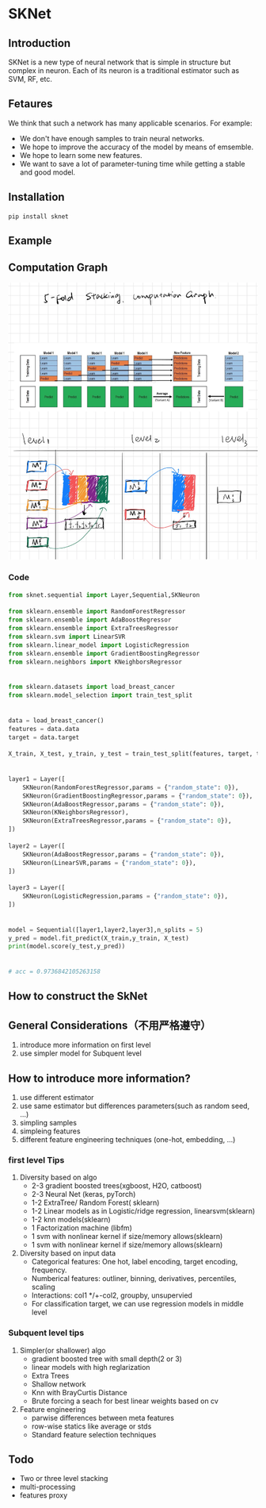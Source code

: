 # SKNet

## Introduction
SKNet is a new type of neural network that is simple in structure but complex in neuron. Each of its neuron is a traditional estimator such as SVM, RF, etc.  

## Fetaures 
We think that such a network has many applicable scenarios. For example: 
- We don't have enough samples to train neural networks. 
- We hope to improve the accuracy of the model by means of emsemble. 
- We hope to learn some new features. 
- We want to save a lot of parameter-tuning time while getting a stable and good model.


## Installation

```python3
pip install sknet
```


## Example

## Computation Graph

![](./computation_graph.png)

### Code

```python
from sknet.sequential import Layer,Sequential,SKNeuron

from sklearn.ensemble import RandomForestRegressor
from sklearn.ensemble import AdaBoostRegressor
from sklearn.ensemble import ExtraTreesRegressor
from sklearn.svm import LinearSVR
from sklearn.linear_model import LogisticRegression
from sklearn.ensemble import GradientBoostingRegressor
from sklearn.neighbors import KNeighborsRegressor


from sklearn.datasets import load_breast_cancer
from sklearn.model_selection import train_test_split


data = load_breast_cancer()
features = data.data
target = data.target

X_train, X_test, y_train, y_test = train_test_split(features, target, test_size=0.2, random_state=42)


layer1 = Layer([
    SKNeuron(RandomForestRegressor,params = {"random_state": 0}),
    SKNeuron(GradientBoostingRegressor,params = {"random_state": 0}),
    SKNeuron(AdaBoostRegressor,params = {"random_state": 0}),
    SKNeuron(KNeighborsRegressor),
    SKNeuron(ExtraTreesRegressor,params = {"random_state": 0}),
])

layer2 = Layer([
    SKNeuron(AdaBoostRegressor,params = {"random_state": 0}),
    SKNeuron(LinearSVR,params = {"random_state": 0}),
])

layer3 = Layer([
    SKNeuron(LogisticRegression,params = {"random_state": 0}),
])


model = Sequential([layer1,layer2,layer3],n_splits = 5)
y_pred = model.fit_predict(X_train,y_train, X_test)
print(model.score(y_test,y_pred))


# acc = 0.9736842105263158
```

## How to construct the SkNet

## General Considerations（不用严格遵守）
1. introduce more information on first level
2. use simpler model for Subquent level

## How to introduce more information?
1. use different estimator
2. use same estimator but differences parameters(such as random seed, ...)
3. simpling samples
4. simpleing features
5. different feature engineering techniques (one-hot, embedding, ...)

### first level Tips
1. Diversity based on algo
    - 2-3 gradient boosted trees(xgboost, H2O, catboost)
    - 2-3 Neural Net (keras, pyTorch)
    - 1-2 ExtraTree/ Random Forest( sklearn)
    - 1-2 Linear models as in Logistic/ridge regression, linearsvm(sklearn)
    - 1-2 knn models(sklearn)
    - 1 Factorization machine (libfm)
    - 1 svm with nonlinear kernel if size/memory allows(sklearn)
    - 1 svm with nonlinear kernel if size/memory allows(sklearn)
2. Diversity based on input data
    - Categorical features: One hot, label encoding, target encoding, frequency.
    - Numberical features: outliner, binning, derivatives, percentiles, scaling
    - Interactions: col1 \*/+-col2, groupby, unsupervied
    - For classification target, we can use regression models in middle level 

### Subquent level tips
1. Simpler(or shallower) algo
    - gradient boosted tree with small depth(2 or 3)
    - linear models with high reglarization
    - Extra Trees
    - Shallow network
    - Knn with BrayCurtis Distance
    - Brute forcing a seach for best linear weights based on cv
2. Feature engineering
    - parwise differences between meta features
    - row-wise statics like average or stds
    - Standard feature selection techniques


## Todo
- Two or three level stacking
- multi-processing
- features proxy




